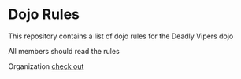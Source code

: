 Dojo Rules
==========

This repository contains a list of dojo rules for the Deadly Vipers dojo

All members should read the rules

Organization [check out](https://github.com/deadlyvipers)
